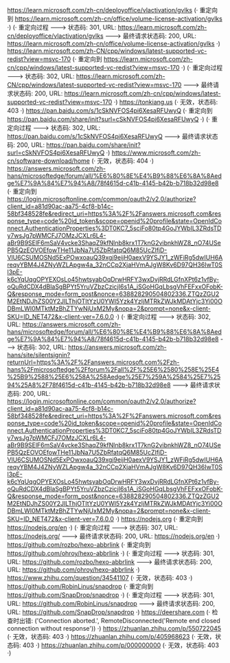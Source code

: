 https://learn.microsoft.com/zh-cn/deployoffice/vlactivation/gvlks (· 重定向到 https://learn.microsoft.com/zh-cn/office/volume-license-activation/gvlks ·)
(· 重定向过程 ---> 状态码: 301, URL: https://learn.microsoft.com/zh-cn/deployoffice/vlactivation/gvlks ---> 最终请求状态码: 200, URL: https://learn.microsoft.com/zh-cn/office/volume-license-activation/gvlks ·)
https://learn.microsoft.com/zh-CN/cpp/windows/latest-supported-vc-redist?view=msvc-170 (· 重定向到 https://learn.microsoft.com/zh-cn/cpp/windows/latest-supported-vc-redist?view=msvc-170 ·)
(· 重定向过程 ---> 状态码: 302, URL: https://learn.microsoft.com/zh-CN/cpp/windows/latest-supported-vc-redist?view=msvc-170 ---> 最终请求状态码: 200, URL: https://learn.microsoft.com/zh-cn/cpp/windows/latest-supported-vc-redist?view=msvc-170 ·)
https://tonkiang.us (· 无效，状态码: 403 ·)
https://pan.baidu.com/s/1cSkNVFOS4pi6XesaRFUwyQ (· 重定向到 https://pan.baidu.com/share/init?surl=cSkNVFOS4pi6XesaRFUwyQ ·)
(· 重定向过程 ---> 状态码: 302, URL: https://pan.baidu.com/s/1cSkNVFOS4pi6XesaRFUwyQ ---> 最终请求状态码: 200, URL: https://pan.baidu.com/share/init?surl=cSkNVFOS4pi6XesaRFUwyQ ·)
https://www.microsoft.com/zh-cn/software-download/home (· 无效，状态码: 404 ·)
https://answers.microsoft.com/zh-hans/microsoftedge/forum/all/%E6%80%8E%E4%B9%88%E6%8A%8Aedge%E7%9A%84%E7%94%A8/78f4615d-c41b-4145-b42b-b718b32d98e8 (· 重定向到 https://login.microsoftonline.com/common/oauth2/v2.0/authorize?client_id=a81d90ac-aa75-4cf8-b14c-58bf348528fe&redirect_uri=https%3A%2F%2Fanswers.microsoft.com&response_type=code%20id_token&scope=openid%20profile&state=OpenIdConnect.AuthenticationProperties%3DT0KC7_5sciFo80tp4GoJYWbIL3ZRdsTDy7wsJg7pWMCFJ7OMzJCXLr6L4-aBr9B9SElF6mSaV4vcke3ShaqZ9kfNlnb8krx1T7knG2vibnkhWZ8_nO74USePB5QzEOVOEfowTHe11JbNa7U5ZbRfatqQ6M85UcZlfjD-VlU6CSUMOSNd5ExPOwxoauQ39xgj9eijH0aexV9YSJY1_zWFiRg5dwIUH6AreqyYBM4J4ZNyWZLApgw4a_32nCCp2XjaHVmAJgW8Kv6D97QH36IwT0Sl3pE-k6cYqUqgOPYEXOsLo45hwtsyabOqDrwHRFY3wxDvjRRdLGfnXPt6z1vfBy-oQuRdCDX4dBlaSgBPYt5YruVZbzCzicjI6s1A_iSGoHGqLbsgVhFEFxxOFobK-Q&response_mode=form_post&nonce=638828290504802336.ZTQzZGU2M2EtNDJhZS00Y2JlLThjOTItYzU0YWI5Yzk4YzljMTRkZWJkMDAtYjc3Yi00ODBmLWI0MTktMzBhZTYwNjUxM2My&nopa=2&prompt=none&x-client-SKU=ID_NET472&x-client-ver=7.6.0.0 ·)
(· 重定向过程 ---> 状态码: 302, URL: https://answers.microsoft.com/zh-hans/microsoftedge/forum/all/%E6%80%8E%E4%B9%88%E6%8A%8Aedge%E7%9A%84%E7%94%A8/78f4615d-c41b-4145-b42b-b718b32d98e8 ---> 状态码: 302, URL: https://answers.microsoft.com/zh-hans/site/silentsignin?returnUrl=https%3A%2F%2Fanswers.microsoft.com%2Fzh-hans%2Fmicrosoftedge%2Fforum%2Fall%2F%25E6%2580%258E%25E4%25B9%2588%25E6%258A%258Aedge%25E7%259A%2584%25E7%2594%25A8%2F78f4615d-c41b-4145-b42b-b718b32d98e8 ---> 最终请求状态码: 200, URL: https://login.microsoftonline.com/common/oauth2/v2.0/authorize?client_id=a81d90ac-aa75-4cf8-b14c-58bf348528fe&redirect_uri=https%3A%2F%2Fanswers.microsoft.com&response_type=code%20id_token&scope=openid%20profile&state=OpenIdConnect.AuthenticationProperties%3DT0KC7_5sciFo80tp4GoJYWbIL3ZRdsTDy7wsJg7pWMCFJ7OMzJCXLr6L4-aBr9B9SElF6mSaV4vcke3ShaqZ9kfNlnb8krx1T7knG2vibnkhWZ8_nO74USePB5QzEOVOEfowTHe11JbNa7U5ZbRfatqQ6M85UcZlfjD-VlU6CSUMOSNd5ExPOwxoauQ39xgj9eijH0aexV9YSJY1_zWFiRg5dwIUH6AreqyYBM4J4ZNyWZLApgw4a_32nCCp2XjaHVmAJgW8Kv6D97QH36IwT0Sl3pE-k6cYqUqgOPYEXOsLo45hwtsyabOqDrwHRFY3wxDvjRRdLGfnXPt6z1vfBy-oQuRdCDX4dBlaSgBPYt5YruVZbzCzicjI6s1A_iSGoHGqLbsgVhFEFxxOFobK-Q&response_mode=form_post&nonce=638828290504802336.ZTQzZGU2M2EtNDJhZS00Y2JlLThjOTItYzU0YWI5Yzk4YzljMTRkZWJkMDAtYjc3Yi00ODBmLWI0MTktMzBhZTYwNjUxM2My&nopa=2&prompt=none&x-client-SKU=ID_NET472&x-client-ver=7.6.0.0 ·)
https://nodejs.org (· 重定向到 https://nodejs.org/en ·)
(· 重定向过程 ---> 状态码: 307, URL: https://nodejs.org/ ---> 最终请求状态码: 200, URL: https://nodejs.org/en ·)
https://github.com/rozbo/hexo-abbrlink (· 重定向到 https://github.com/ohroy/hexo-abbrlink ·)
(· 重定向过程 ---> 状态码: 301, URL: https://github.com/rozbo/hexo-abbrlink ---> 最终请求状态码: 200, URL: https://github.com/ohroy/hexo-abbrlink ·)
https://www.zhihu.com/question/34541107 (· 无效，状态码: 403 ·)
https://github.com/RobinLinus/snapdrop (· 重定向到 https://github.com/SnapDrop/snapdrop ·)
(· 重定向过程 ---> 状态码: 301, URL: https://github.com/RobinLinus/snapdrop ---> 最终请求状态码: 200, URL: https://github.com/SnapDrop/snapdrop ·)
https://deershare.com (· 检查时出错: ('Connection aborted.', RemoteDisconnected('Remote end closed connection without response')) ·)
https://zhuanlan.zhihu.com/p/550722045 (· 无效，状态码: 403 ·)
https://zhuanlan.zhihu.com/p/405968623 (· 无效，状态码: 403 ·)
https://zhuanlan.zhihu.com/p/000000000 (· 无效，状态码: 403 ·)
